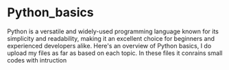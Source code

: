 # Python_basics
Python is a versatile and widely-used programming language known for its simplicity and readability, making it an excellent choice for beginners and experienced developers alike. Here's an overview of Python basics, I do upload my files as far as based on each topic. In these files it conrains small codes with intruction
